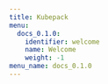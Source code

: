 ```yaml
---
title: Kubepack
menu:
  docs_0.1.0:
    identifier: welcome
    name: Welcome
    weight: -1
menu_name: docs_0.1.0
---
```

